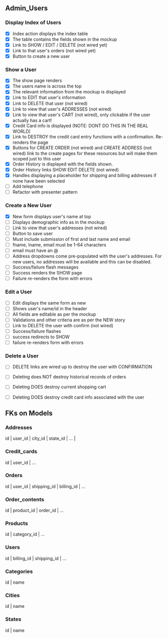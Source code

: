 ## Admin_Users

### Display Index of Users
- [x] Index action displays the index table  
- [x] The table contains the fields shown in the mockup  
- [x] Link to SHOW / EDIT / DELETE (not wired yet)  
- [x] Link to that user's orders (not wired yet)  
- [x] Button to create a new user  

### Show a User
- [x] The show page renders  
- [x] The users name is across the top  
- [x] The relevant information from the mockup is displayed  
- [x] Link to EDIT that user's information  
- [x] Link to DELETE that user (not wired)  
- [x] Link to view that user's ADDRESSES (not wired)  
- [x] Link to view that user's CART (not wired), only clickable if the user actually has a cart!  
- [x] Credit Card info is displayed (NOTE: DONT DO THIS IN THE REAL WORLD)  
- [x] Link to DESTROY the credit card entry functions with a confirmation. Re-renders the page  
- [x] Buttons for CREATE ORDER (not wired) and CREATE ADDRESS (not wired) link to the create pages for these resources but will make them scoped just to this user  
- [x] Order History is displayed with the fields shown.  
- [x] Order History links SHOW EDIT DELETE (not wired)  
- [x] Handles displaying a placeholder for shipping and billing addresses if none have been selected  
- [ ] Add telephone
- [ ] Refactor with presenter pattern

### Create a New User
- [x] New form displays user's name at top  
- [ ] Displays demographic info as in the mockup  
- [ ] Link to view that user's addresses (not wired)  
- [ ] Button to save user  
- [ ] Must include submission of first and last name and email  
- [ ] fname, lname, email must be 1-64 characters  
- [ ] email must have an @  
- [ ] Address dropdowns come pre-populated with the user's addresses. For new users, no addresses will be available and this can be disabled.  
- [ ] Success/failure flash messages  
- [ ] Success renders the SHOW page  
- [ ] Failure re-renders the form with errors  

### Edit a User
- [ ] Edit displays the same form as new  
- [ ] Shows user's name/id in the header  
- [ ] All fields are editable as per the mockup  
- [ ] Validations and other criteria are as per the NEW story  
- [ ] Link to DELETE the user with confirm (not wired)  
- [ ] Success/failure flashes  
- [ ] success redirects to SHOW  
- [ ] failure re-renders form with errors  

### Delete a User
- [ ] DELETE links are wired up to destroy the user with CONFIRMATION  
- [ ] Deleting does NOT destroy historical records of orders  
- [ ] Deleting DOES destroy current shopping cart  
- [ ] Deleting DOES destroy credit card info associated with the user  


## FKs on Models

### Addresses
id | user_id | city_id | state_id | ... |

### Credit_cards
id | user_id | ...

### Orders 
id | user_id | shipping_id | billing_id | ...

### Order_contents
id | product_id | order_id | ...

### Products
id | category_id | ...

### Users
id | billing_id | shipping_id | ...

### Categories
id | name 

### Cities
id | name

### States
id | name





